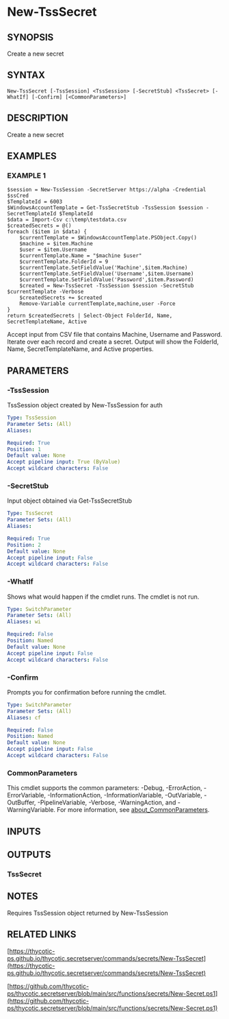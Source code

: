 # New-TssSecret

## SYNOPSIS
Create a new secret

## SYNTAX

```
New-TssSecret [-TssSession] <TssSession> [-SecretStub] <TssSecret> [-WhatIf] [-Confirm] [<CommonParameters>]
```

## DESCRIPTION
Create a new secret

## EXAMPLES

### EXAMPLE 1
```
$session = New-TssSession -SecretServer https://alpha -Credential $ssCred
$TemplateId = 6003
$WindowsAccountTemplate = Get-TssSecretStub -TssSession $session -SecretTemplateId $TemplateId
$data = Import-Csv c:\temp\testdata.csv
$createdSecrets = @()
foreach ($item in $data) {
    $currentTemplate = $WindowsAccountTemplate.PSObject.Copy()
    $machine = $item.Machine
    $user = $item.Username
    $currentTemplate.Name = "$machine $user"
    $currentTemplate.FolderId = 9
    $currentTemplate.SetFieldValue('Machine',$item.Machine)
    $currentTemplate.SetFieldValue('Username',$item.Username)
    $currentTemplate.SetFieldValue('Password',$item.Password)
    $created = New-TssSecret -TssSession $session -SecretStub $currentTemplate -Verbose
    $createdSecrets += $created
    Remove-Variable currentTemplate,machine,user -Force
}
return $createdSecrets | Select-Object FolderId, Name, SecretTemplateName, Active
```

Accept input from CSV file that contains Machine, Username and Password.
Iterate over each record and create a secret.
Output will show the FolderId, Name, SecretTemplateName, and Active properties.

## PARAMETERS

### -TssSession
TssSession object created by New-TssSession for auth

```yaml
Type: TssSession
Parameter Sets: (All)
Aliases:

Required: True
Position: 1
Default value: None
Accept pipeline input: True (ByValue)
Accept wildcard characters: False
```

### -SecretStub
Input object obtained via Get-TssSecretStub

```yaml
Type: TssSecret
Parameter Sets: (All)
Aliases:

Required: True
Position: 2
Default value: None
Accept pipeline input: False
Accept wildcard characters: False
```

### -WhatIf
Shows what would happen if the cmdlet runs.
The cmdlet is not run.

```yaml
Type: SwitchParameter
Parameter Sets: (All)
Aliases: wi

Required: False
Position: Named
Default value: None
Accept pipeline input: False
Accept wildcard characters: False
```

### -Confirm
Prompts you for confirmation before running the cmdlet.

```yaml
Type: SwitchParameter
Parameter Sets: (All)
Aliases: cf

Required: False
Position: Named
Default value: None
Accept pipeline input: False
Accept wildcard characters: False
```

### CommonParameters
This cmdlet supports the common parameters: -Debug, -ErrorAction, -ErrorVariable, -InformationAction, -InformationVariable, -OutVariable, -OutBuffer, -PipelineVariable, -Verbose, -WarningAction, and -WarningVariable. For more information, see [about_CommonParameters](http://go.microsoft.com/fwlink/?LinkID=113216).

## INPUTS

## OUTPUTS

### TssSecret
## NOTES
Requires TssSession object returned by New-TssSession

## RELATED LINKS

[https://thycotic-ps.github.io/thycotic.secretserver/commands/secrets/New-TssSecret](https://thycotic-ps.github.io/thycotic.secretserver/commands/secrets/New-TssSecret)

[https://github.com/thycotic-ps/thycotic.secretserver/blob/main/src/functions/secrets/New-Secret.ps1](https://github.com/thycotic-ps/thycotic.secretserver/blob/main/src/functions/secrets/New-Secret.ps1)

